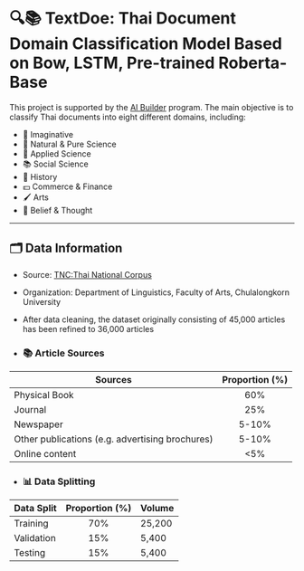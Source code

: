 # 🔍📚 TextDoe: Thai Document Domain Classification Model Based on Bow, LSTM, Pre-trained Roberta-Base
This project is supported by the [AI Builder](https://ai-builders.github.io/) program. The main objective is to classify Thai documents into eight different domains, including:

- 🔮 Imaginative
- 🌱 Natural & Pure Science
- 🔬 Applied Science
- 📚 Social Science
- 🔎 History
- 💵 Commerce & Finance
- 🖌️ Arts
- 🙏 Belief & Thought


---

## 🗂️ Data Information

- Source: [TNC:Thai National Corpus](https://www.arts.chula.ac.th/ling/tnc/)
- Organization: Department of Linguistics, Faculty of Arts, Chulalongkorn University
- After data cleaning, the dataset originally consisting of 45,000 articles has been refined to 36,000 articles
  
- ### 📚 Article Sources

| Sources                                         | Proportion (%) |
| ---------------------------------------------   | :------------: |
| Physical Book                                   |      60%       |
| Journal                                         |      25%       |
| Newspaper                                       |    5-10%       |
| Other publications (e.g. advertising brochures) |    5-10%       |
| Online content                                  |      <5%       |
  
- ### 📊 Data Splitting
  
| Data Split | Proportion (%) | Volume |
| ---------- | :------------: | ------ |
| Training   |      70%       | 25,200 |
| Validation |      15%       | 5,400  |
| Testing    |      15%       | 5,400  |


